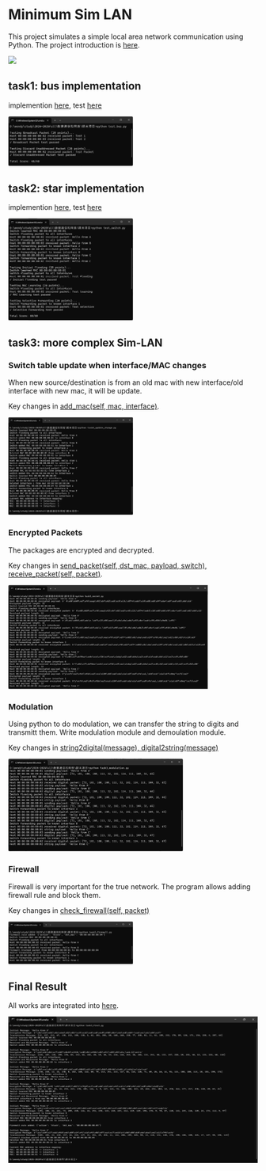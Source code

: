 # Minimum Sim LAN
This project simulates a simple local area network communication using Python. The project introduction is [here](https://github.com/ensomnia16/EE315-24-Proj).

![](https://github.com/Wendy-Ying/Minimum-Sim-LAN/blob/main/output.gif)

## task1: bus implementation
implemention [here](https://github.com/Wendy-Ying/Minimum-Sim-LAN/blob/main/skeleton_bus.py), test [here](https://github.com/Wendy-Ying/Minimum-Sim-LAN/blob/main/test_bus.py)

<img src="./test_bus.png" width="50%">

## task2: star implementation
implemention [here](https://github.com/Wendy-Ying/Minimum-Sim-LAN/blob/main/skeleton_switch.py), test [here](https://github.com/Wendy-Ying/Minimum-Sim-LAN/blob/main/test_switch.py)

<img src="./test_switch.png" width="50%">

## task3: more complex Sim-LAN
### Switch table update when interface/MAC changes
When new source/destination is from an old mac with new interface/old interface with new mac, it will be update.

Key changes in [add_mac(self, mac, interface)](https://github.com/Wendy-Ying/Minimum-Sim-LAN/blob/main/task3_update_change.py#L66).

<img src="./task3_update_change.png" width="50%">

### Encrypted Packets
The packages are encrypted and decrypted.

Key changes in [send_packet(self, dst_mac, payload, switch), receive_packet(self, packet)](https://github.com/Wendy-Ying/Minimum-Sim-LAN/blob/main/task3_secret.py).

<img src="./task3_secret.png" width="80%">

### Modulation
Using python to do modulation, we can transfer the string to digits and transmitt them. Write modulation module and demoulation module.

Key changes in [string2digital(message), digital2string(message)](https://github.com/Wendy-Ying/Minimum-Sim-LAN/blob/main/task3_modulation.py#L4)

<img src="./task3_modulation.png" width="70%">

### Firewall
Firewall is very important for the true network. The program allows adding firewall rule and block them.

Key changes in [check_firewall(self, packet)](https://github.com/Wendy-Ying/Minimum-Sim-LAN/blob/main/task3_firewall.py#L72)

<img src="./task3_firewall.png" width="50%">


## Final Result
All works are integrated into [here](https://github.com/Wendy-Ying/Minimum-Sim-LAN/blob/main/task3_final.py).

<img src="./task3_final.png" width="100%">
